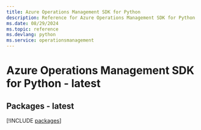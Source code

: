 ```yaml
---
title: Azure Operations Management SDK for Python
description: Reference for Azure Operations Management SDK for Python
ms.date: 08/29/2024
ms.topic: reference
ms.devlang: python
ms.service: operationsmanagement
---
```

# Azure Operations Management SDK for Python - latest
## Packages - latest
[!INCLUDE [packages](operations-management-index.md)]